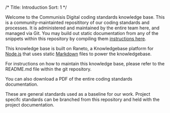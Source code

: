 /* 
Title: Introduction
Sort:  1
*/

Welcome to the Communisis Digital coding standards knowledge base.  This is a community-maintainted reposititory of our coding standards and processes.  It is administered and maintained by the entire team here, and managed via Git.  You may build out static documentation from any of the snippets within this repository by compiling them [instructions here](#).

This knowledge base is built on Raneto, a Knowledgebase platform for [Node.js](http://nodejs.org) that uses static [Markdown](http://daringfireball.net/projects/markdown) files to power the knowledgebase.

For instructions on how to maintain this knowledge base, please refer to the README.md file within the git repository.

You can also download a PDF of the entire coding standards documentation.

These are general standards used as a baseline for our work.  Project specifc standards can be branched from this repository and held with the project documentation.


